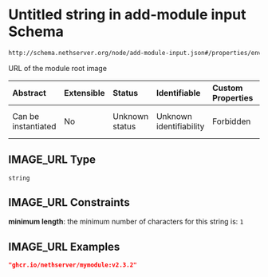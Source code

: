 # Untitled string in add-module input Schema

```txt
http://schema.nethserver.org/node/add-module-input.json#/properties/environment/properties/IMAGE_URL
```

URL of the module root image

| Abstract            | Extensible | Status         | Identifiable            | Custom Properties | Additional Properties | Access Restrictions | Defined In                                                                   |
| :------------------ | :--------- | :------------- | :---------------------- | :---------------- | :-------------------- | :------------------ | :--------------------------------------------------------------------------- |
| Can be instantiated | No         | Unknown status | Unknown identifiability | Forbidden         | Allowed               | none                | [add-module-input.json\*](node/add-module-input.json "open original schema") |

## IMAGE\_URL Type

`string`

## IMAGE\_URL Constraints

**minimum length**: the minimum number of characters for this string is: `1`

## IMAGE\_URL Examples

```json
"ghcr.io/nethserver/mymodule:v2.3.2"
```
